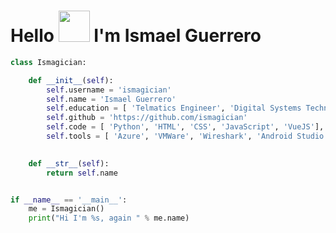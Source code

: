 
<h1>Hello  <img src="https://www.mobygames.com/images/promo/l/467137-littlebigplanet-render.png"  height="50px" />   I'm Ismael Guerrero</h1>




```python
class Ismagician:

    def __init__(self):
        self.username = 'ismagician'
        self.name = 'Ismael Guerrero'
        self.education = [ 'Telmatics Engineer', 'Digital Systems Technician' ]
        self.github = 'https://github.com/ismagician'
        self.code = [ 'Python', 'HTML', 'CSS', 'JavaScript', 'VueJS'],   
        self.tools = [ 'Azure', 'VMWare', 'Wireshark', 'Android Studio', 'Arduino', 'Ableton Live' ]           
       

    def __str__(self):
        return self.name


if __name__ == '__main__':
    me = Ismagician()
    print("Hi I'm %s, again " % me.name)
```


<!---
ismagician/ismagician is a ✨ special ✨ repository because its `README.md` (this file) appears on your GitHub profile.
You can click the Preview link to take a look at your changes.
--->

